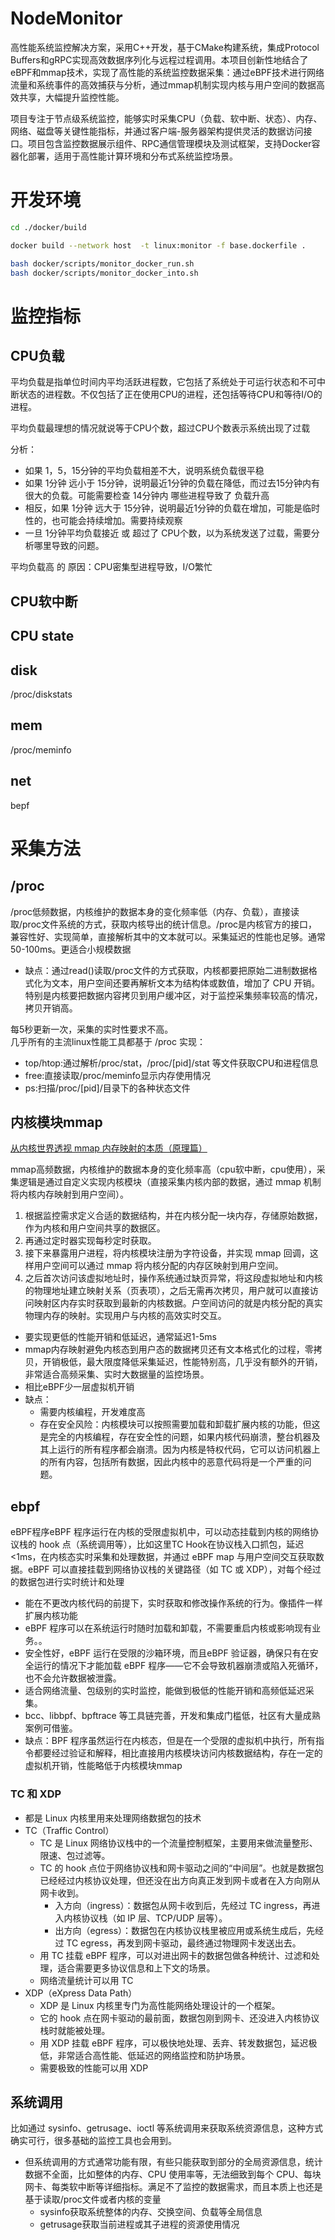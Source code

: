 # NodeMonitor
高性能系统监控解决方案，采用C++开发，基于CMake构建系统，集成Protocol Buffers和gRPC实现高效数据序列化与远程过程调用。本项目创新性地结合了eBPF和mmap技术，实现了高性能的系统监控数据采集：通过eBPF技术进行网络流量和系统事件的高效捕获与分析，通过mmap机制实现内核与用户空间的数据高效共享，大幅提升监控性能。  

项目专注于节点级系统监控，能够实时采集CPU（负载、软中断、状态）、内存、网络、磁盘等关键性能指标，并通过客户端-服务器架构提供灵活的数据访问接口。项目包含监控数据展示组件、RPC通信管理模块及测试框架，支持Docker容器化部署，适用于高性能计算环境和分布式系统监控场景。

# 开发环境 
```bash
cd ./docker/build

docker build --network host  -t linux:monitor -f base.dockerfile .

bash docker/scripts/monitor_docker_run.sh
bash docker/scripts/monitor_docker_into.sh
```

# 监控指标
## CPU负载

平均负载是指单位时间内平均活跃进程数，它包括了系统处于可运行状态和不可中断状态的进程数。不仅包括了正在使用CPU的进程，还包括等待CPU和等待I/O的进程。

平均负载最理想的情况就说等于CPU个数，超过CPU个数表示系统出现了过载

分析：
- 如果 1，5，15分钟的平均负载相差不大，说明系统负载很平稳
- 如果 1分钟 远小于 15分钟，说明最近1分钟的负载在降低，而过去15分钟内有很大的负载。可能需要检查 14分钟内 哪些进程导致了 负载升高
- 相反，如果 1分钟 远大于 15分钟，说明最近1分钟的负载在增加，可能是临时性的，也可能会持续增加。需要持续观察
- 一旦 1分钟平均负载接近 或 超过了 CPU个数，以为系统发送了过载，需要分析哪里导致的问题。

平均负载高 的 原因：CPU密集型进程导致，I/O繁忙

## CPU软中断

## CPU state

## disk
/proc/diskstats

## mem
/proc/meminfo

## net
bepf


# 采集方法 
## /proc
/proc低频数据，内核维护的数据本身的变化频率低（内存、负载），直接读取/proc文件系统的方式，获取内核导出的统计信息。/proc是内核官方的接口，兼容性好、实现简单，直接解析其中的文本就可以。采集延迟的性能也足够。通常50-100ms。更适合小规模数据

- 缺点：通过read()读取/proc文件的方式获取，内核都要把原始二进制数据格式化为文本，用户空间还要再解析文本为结构体或数值，增加了 CPU 开销。特别是内核要把数据内容拷贝到用户缓冲区，对于监控采集频率较高的情况，拷贝开销高。

每5秒更新一次，采集的实时性要求不高。  
几乎所有的主流linux性能工具都基于 /proc 实现：
- top/htop:通过解析/proc/stat，/proc/[pid]/stat 等文件获取CPU和进程信息
- free:直接读取/proc/meminfo显示内存使用情况
- ps:扫描/proc/[pid]/目录下的各种状态文件

## 内核模块mmap
[从内核世界透视 mmap 内存映射的本质（原理篇）](https://www.cnblogs.com/binlovetech/p/17712761.html)

mmap高频数据，内核维护的数据本身的变化频率高（cpu软中断，cpu使用），采集逻辑是通过自定义实现内核模块（直接采集内核内部的数据，通过 mmap 机制将内核内存映射到用户空间）。
1. 根据监控需求定义合适的数据结构，并在内核分配一块内存，存储原始数据，作为内核和用户空间共享的数据区。
2. 再通过定时器实现每秒定时获取。
3. 接下来暴露用户进程，将内核模块注册为字符设备，并实现 mmap 回调，这样用户空间可以通过 mmap 将内核分配的内存区映射到用户空间。
4. 之后首次访问该虚拟地址时，操作系统通过缺页异常，将这段虚拟地址和内核的物理地址建立映射关系（页表项），之后无需再次拷贝，用户就可以直接访问映射区内存实时获取到最新的内核数据。户空间访问的就是内核分配的真实物理内存的映射。实现用户与内核的高效实时交互。

- 要实现更低的性能开销和低延迟，通常延迟1-5ms
- mmap内存映射避免内核态到用户态的数据拷贝还有文本格式化的过程，零拷贝，开销极低，最大限度降低采集延迟，性能特别高，几乎没有额外的开销，非常适合高频采集、实时大数据量的监控场景。
- 相比eBPF少一层虚拟机开销
- 缺点：
    - 需要内核编程，开发难度高
    - 存在安全风险：内核模块可以按照需要加载和卸载扩展内核的功能，但这是完全的内核编程，存在安全性的问题，如果内核代码崩溃，整台机器及其上运行的所有程序都会崩溃。因为内核是特权代码，它可以访问机器上的所有内容，包括所有数据，因此内核中的恶意代码将是一个严重的问题。

## ebpf
eBPF程序eBPF 程序运行在内核的受限虚拟机中，可以动态挂载到内核的网络协议栈的 hook 点（系统调用等），比如这里TC Hook在协议栈入口抓包，延迟<1ms，在内核态实时采集和处理数据，并通过 eBPF map 与用户空间交互获取数据。eBPF 可以直接挂载到网络协议栈的关键路径（如 TC 或 XDP），对每个经过的数据包进行实时统计和处理
- 能在不更改内核代码的前提下，实时获取和修改操作系统的行为。像插件一样扩展内核功能
- eBPF 程序可以在系统运行时随时加载和卸载，不需要重启内核或影响现有业务。。
- 安全性好，eBPF 运行在受限的沙箱环境，而且eBPF 验证器，确保只有在安全运行的情况下才能加载 eBPF 程序——它不会导致机器崩溃或陷入死循环，也不会允许数据被泄露。
- 适合网络流量、包级别的实时监控，能做到极低的性能开销和高频低延迟采集。
- bcc、libbpf、bpftrace 等工具链完善，开发和集成门槛低，社区有大量成熟案例可借鉴。
- 缺点：BPF 程序虽然运行在内核态，但是在一个受限的虚拟机中执行，所有指令都要经过验证和解释，相比直接用内核模块访问内核数据结构，存在一定的虚拟机开销，性能略低于内核模块mmap

### TC 和 XDP
- 都是 Linux 内核里用来处理网络数据包的技术
- TC（Traffic Control）
    - TC 是 Linux 网络协议栈中的一个流量控制框架，主要用来做流量整形、限速、包过滤等。
    - TC 的 hook 点位于网络协议栈和网卡驱动之间的“中间层”。也就是数据包已经经过内核协议处理，但还没在出方向真正发到网卡或者在入方向刚从网卡收到。
        - 入方向（ingress）：数据包从网卡收到后，先经过 TC ingress，再进入内核协议栈（如 IP 层、TCP/UDP 层等）。
        - 出方向（egress）：数据包在内核协议栈里被应用或系统生成后，先经过 TC egress，再发到网卡驱动，最终通过物理网卡发送出去。
    - 用 TC 挂载 eBPF 程序，可以对进出网卡的数据包做各种统计、过滤和处理，适合需要更多协议信息和上下文的场景。
    - 网络流量统计可以用 TC
- XDP（eXpress Data Path）
    - XDP 是 Linux 内核里专门为高性能网络处理设计的一个框架。
    - 它的 hook 点在网卡驱动的最前面，数据包刚到网卡、还没进入内核协议栈时就能被处理。
    - 用 XDP 挂载 eBPF 程序，可以极快地处理、丢弃、转发数据包，延迟极低，非常适合高性能、低延迟的网络监控和防护场景。
    - 需要极致的性能可以用 XDP

## 系统调用
比如通过 sysinfo、getrusage、ioctl 等系统调用来获取系统资源信息，这种方式确实可行，很多基础的监控工具也会用到。
- 但系统调用的方式通常功能有限，有些只能获取到部分的全局资源信息，统计数据不全面，比如整体的内存、CPU 使用率等，无法细致到每个 CPU、每块网卡、每类软中断等详细指标。满足不了监控的数据需求，而且本质上也还是基于读取/proc文件或者内核的变量
    - sysinfo获取系统整体的内存、交换空间、负载等全局信息
    - getrusage获取当前进程或其子进程的资源使用情况